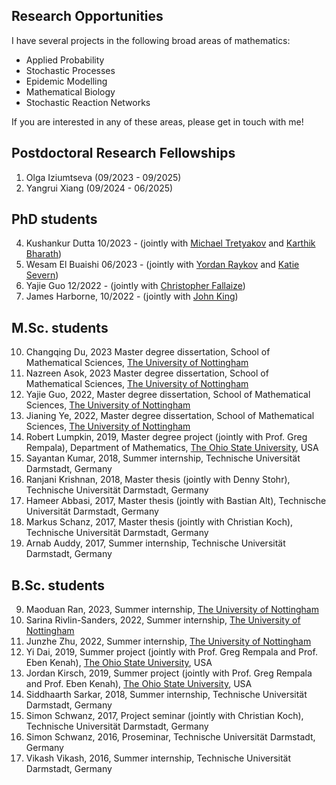 ## Research Opportunities

I have several projects in the following broad areas of mathematics:

* Applied Probability
* Stochastic Processes
* Epidemic Modelling
* Mathematical Biology
* Stochastic Reaction Networks

If you are interested in any of these areas, please get in touch with me!

## Postdoctoral Research Fellowships

1. Olga Iziumtseva (09/2023 - 09/2025)
2. Yangrui Xiang (09/2024 - 06/2025)

## PhD students

4. Kushankur Dutta 10/2023 - (jointly with [Michael Tretyakov](https://www.maths.nottingham.ac.uk/plp/pmzmt/) and [Karthik Bharath](https://karthikbharath.github.io/))
3. Wesam El Buaishi 06/2023 - (jointly with [Yordan Raykov](https://www.yordanraykov.net/) and [Katie Severn](https://www.nottingham.ac.uk/mathematics/people/katie.severn))
2. Yajie Guo 12/2022 - (jointly with [Christopher Fallaize](https://www.nottingham.ac.uk/mathematics/people/chris.fallaize))
1. James Harborne, 10/2022 - (jointly with [John King](https://www.nottingham.ac.uk/mathematics/people/john.king))

## M.Sc. students
10. Changqing Du, 2023 Master degree dissertation, School of Mathematical Sciences, [The University of Nottingham](https://www.nottingham.ac.uk/)
9. Nazreen Asok, 2023 Master degree dissertation, School of Mathematical Sciences, [The University of Nottingham](https://www.nottingham.ac.uk/)
8. Yajie Guo, 2022, Master degree dissertation, School of Mathematical Sciences, [The University of Nottingham](https://www.nottingham.ac.uk/)
7. Jianing Ye, 2022, Master degree dissertation, School of Mathematical Sciences, [The University of Nottingham](https://www.nottingham.ac.uk/)
6. Robert Lumpkin, 2019, Master degree project (jointly with Prof. Greg Rempala), Department of Mathematics, [The Ohio State University](https://www.osu.edu/), USA
5. Sayantan Kumar, 2018, Summer internship, Technische Universität Darmstadt, Germany
4. Ranjani Krishnan, 2018, Master thesis (jointly with Denny Stohr), Technische Universität Darmstadt, Germany
3. Hameer Abbasi, 2017, Master thesis (jointly with Bastian Alt), Technische Universität Darmstadt, Germany
2. Markus Schanz, 2017, Master thesis (jointly with Christian Koch), Technische Universität Darmstadt, Germany
1. Arnab Auddy, 2017, Summer internship, Technische Universität Darmstadt, Germany


## B.Sc. students
9. Maoduan Ran, 2023, Summer internship, [The University of Nottingham](https://www.nottingham.ac.uk/)
8. Sarina Rivlin-Sanders, 2022, Summer internship, [The University of Nottingham](https://www.nottingham.ac.uk/)
7. Junzhe Zhu, 2022, Summer internship, [The University of Nottingham](https://www.nottingham.ac.uk/)
6. Yi Dai, 2019, Summer project (jointly with Prof. Greg Rempala and Prof. Eben Kenah), [The Ohio State University](https://www.osu.edu/), USA
5. Jordan Kirsch, 2019, Summer project (jointly with Prof. Greg Rempala and Prof. Eben Kenah), [The Ohio State University](https://www.osu.edu/), USA
4. Siddhaarth Sarkar, 2018, Summer internship, Technische Universität Darmstadt, Germany
3. Simon Schwanz, 2017, Project seminar (jointly with Christian Koch), Technische Universität Darmstadt, Germany
2. Simon Schwanz, 2016, Proseminar, Technische Universität Darmstadt, Germany
1. Vikash Vikash, 2016, Summer internship, Technische Universität Darmstadt, Germany





